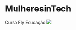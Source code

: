 # MulheresinTech
Curso Fly Educação 
<img src="https://static.wixstatic.com/media/d7a054_904becfb1b674e8a85616b2fab0d2a7d~mv2.png/v1/crop/x_72,y_0,w_468,h_346/fill/w_559,h_415,al_c,lg_1,q_85,enc_auto/ebook.png">
